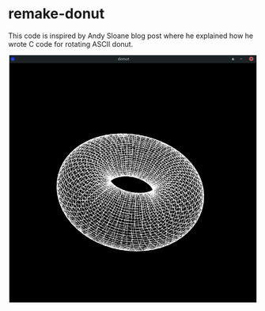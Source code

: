 # remake-donut

This code is inspired by Andy Sloane blog post where he explained how he wrote C code for rotating ASCII donut.


<p align="center">
	<img src="imgs/donut.png" width="500" height="500">
</p>
